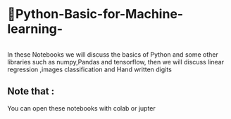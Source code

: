 <p align="right"><img  width=500 https://media-exp1.licdn.com/dms/image/C4E0BAQHGLGltI2rzuQ/company-logo_200_200/0?e=2159024400&v=beta&t=adq8rNV09dPC6egdJMnfARt6Aq0TC9bSomFvFtm50WM /></p>
<h1>📌Python-Basic-for-Machine-learning- </h1>
<p><img https://media-exp1.licdn.com/dms/image/C4E0BAQHGLGltI2rzuQ/company-logo_200_200/0?e=2159024400&v=beta&t=adq8rNV09dPC6egdJMnfARt6Aq0TC9bSomFvFtm50WM /></p>
In these Notebooks we will discuss the basics of Python and some other libraries such as numpy,Pandas and tensorflow, then we will discuss linear regression ,images classification and Hand written digits

<h2>Note that : </h2>  <p>You can open these notebooks with colab or jupter </p>
